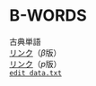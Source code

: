 # B-WORDS
古典単語<br>
[リンク](https://r52-jp.github.io/B-WORDS/main.html)（$`\beta`$版）<br>
[リンク](https://r52-jp.github.io/B-WORDS/passage.html)（$`p`$版）<br>
[`edit data.txt`](https://github.com/R52-JP/B-WORDS/edit/main/data.txt)
